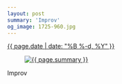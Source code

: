 ```yaml
---
layout: post
summary: 'Improv'
og_image: 1725-960.jpg
---
```


<p>
 <time>
  <a href="/1725">
   {{ page.date | date: "%B %-d, %Y" }}
  </a>
 </time>
 <a href="/1725">
  <figure data-taken="2/2/2023">
   <img alt="{{ page.summary }}" sizes="(min-width: 700px) 50vw, calc(100vw - 2rem)" src="{{ site.assets_url }}/1725-480.jpg" srcset="{{ site.assets_url }}/1725-240.jpg 240w, {{ site.assets_url }}/1725-480.jpg 480w, {{ site.assets_url }}/1725-720.jpg 720w, {{ site.assets_url }}/1725-960.jpg 960w"/>
  </figure>
 </a>
 <span>
  Improv
 </span>
</p>
